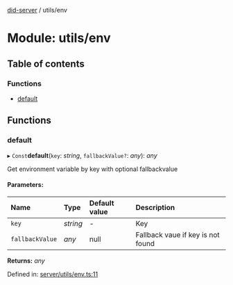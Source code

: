 [did-server](../README.md) / utils/env

# Module: utils/env

## Table of contents

### Functions

- [default](utils_env.md#default)

## Functions

### default

▸ `Const`**default**(`key`: *string*, `fallbackValue?`: *any*): *any*

Get environment variable by key with optional fallbackvalue

#### Parameters:

Name | Type | Default value | Description |
:------ | :------ | :------ | :------ |
`key` | *string* | - | Key   |
`fallbackValue` | *any* | null | Fallback vaue if key is not found    |

**Returns:** *any*

Defined in: [server/utils/env.ts:11](https://github.com/Puzzlepart/did/blob/dea0e5c1/server/utils/env.ts#L11)
